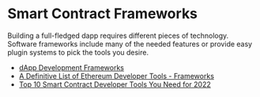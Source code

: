 # Smart Contract Frameworks

Building a full-fledged dapp requires different pieces of technology. Software frameworks include many of the needed features or provide easy plugin systems to pick the tools you desire.

- [dApp Development Frameworks](https://ethereum.org/en/developers/docs/frameworks/)
- [A Definitive List of Ethereum Developer Tools - Frameworks](https://media.consensys.net/an-definitive-list-of-ethereum-developer-tools-2159ce865974#frameworks)
- [Top 10 Smart Contract Developer Tools You Need for 2022](https://medium.com/better-programming/top-10-smart-contract-developer-tools-you-need-for-2022-b763f5df689a)
